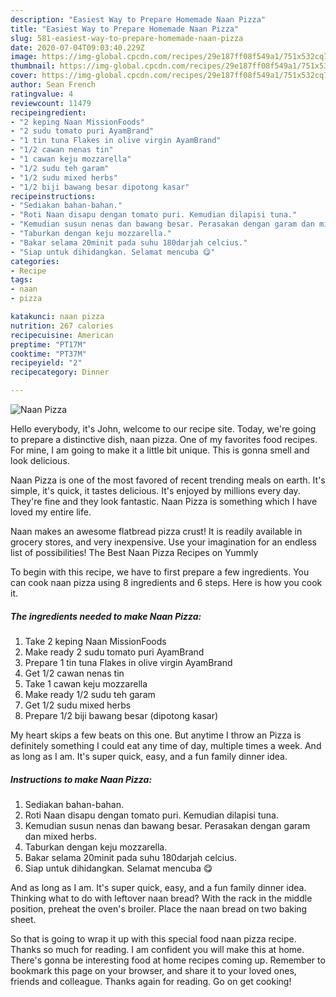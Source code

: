 ```yaml
---
description: "Easiest Way to Prepare Homemade Naan Pizza"
title: "Easiest Way to Prepare Homemade Naan Pizza"
slug: 581-easiest-way-to-prepare-homemade-naan-pizza
date: 2020-07-04T09:03:40.229Z
image: https://img-global.cpcdn.com/recipes/29e187ff08f549a1/751x532cq70/naan-pizza-resipi-foto-utama.jpg
thumbnail: https://img-global.cpcdn.com/recipes/29e187ff08f549a1/751x532cq70/naan-pizza-resipi-foto-utama.jpg
cover: https://img-global.cpcdn.com/recipes/29e187ff08f549a1/751x532cq70/naan-pizza-resipi-foto-utama.jpg
author: Sean French
ratingvalue: 4
reviewcount: 11479
recipeingredient:
- "2 keping Naan MissionFoods"
- "2 sudu tomato puri AyamBrand"
- "1 tin tuna Flakes in olive virgin AyamBrand"
- "1/2 cawan nenas tin"
- "1 cawan keju mozzarella"
- "1/2 sudu teh garam"
- "1/2 sudu mixed herbs"
- "1/2 biji bawang besar dipotong kasar"
recipeinstructions:
- "Sediakan bahan-bahan."
- "Roti Naan disapu dengan tomato puri. Kemudian dilapisi tuna."
- "Kemudian susun nenas dan bawang besar. Perasakan dengan garam dan mixed herbs."
- "Taburkan dengan keju mozzarella."
- "Bakar selama 20minit pada suhu 180darjah celcius."
- "Siap untuk dihidangkan. Selamat mencuba 😋"
categories:
- Recipe
tags:
- naan
- pizza

katakunci: naan pizza 
nutrition: 267 calories
recipecuisine: American
preptime: "PT17M"
cooktime: "PT37M"
recipeyield: "2"
recipecategory: Dinner

---
```



![Naan Pizza](https://img-global.cpcdn.com/recipes/29e187ff08f549a1/751x532cq70/naan-pizza-resipi-foto-utama.jpg)

Hello everybody, it's John, welcome to our recipe site. Today, we're going to prepare a distinctive dish, naan pizza. One of my favorites food recipes. For mine, I am going to make it a little bit unique. This is gonna smell and look delicious.

Naan Pizza is one of the most favored of recent trending meals on earth. It's simple, it's quick, it tastes delicious. It's enjoyed by millions every day. They're fine and they look fantastic. Naan Pizza is something which I have loved my entire life.

Naan makes an awesome flatbread pizza crust! It is readily available in grocery stores, and very inexpensive. Use your imagination for an endless list of possibilities! The Best Naan Pizza Recipes on Yummly


To begin with this recipe, we have to first prepare a few ingredients. You can cook naan pizza using 8 ingredients and 6 steps. Here is how you cook it.

<!--inarticleads1-->

##### The ingredients needed to make Naan Pizza:

1. Take 2 keping Naan MissionFoods
1. Make ready 2 sudu tomato puri AyamBrand
1. Prepare 1 tin tuna Flakes in olive virgin AyamBrand
1. Get 1/2 cawan nenas tin
1. Take 1 cawan keju mozzarella
1. Make ready 1/2 sudu teh garam
1. Get 1/2 sudu mixed herbs
1. Prepare 1/2 biji bawang besar (dipotong kasar)


My heart skips a few beats on this one. But anytime I throw an Pizza is definitely something I could eat any time of day, multiple times a week. And as long as I am. It&#39;s super quick, easy, and a fun family dinner idea. 

<!--inarticleads2-->

##### Instructions to make Naan Pizza:

1. Sediakan bahan-bahan.
1. Roti Naan disapu dengan tomato puri. Kemudian dilapisi tuna.
1. Kemudian susun nenas dan bawang besar. Perasakan dengan garam dan mixed herbs.
1. Taburkan dengan keju mozzarella.
1. Bakar selama 20minit pada suhu 180darjah celcius.
1. Siap untuk dihidangkan. Selamat mencuba 😋


And as long as I am. It&#39;s super quick, easy, and a fun family dinner idea. Thinking what to do with leftover naan bread? With the rack in the middle position, preheat the oven&#39;s broiler. Place the naan bread on two baking sheet. 

So that is going to wrap it up with this special food naan pizza recipe. Thanks so much for reading. I am confident you will make this at home. There's gonna be interesting food at home recipes coming up. Remember to bookmark this page on your browser, and share it to your loved ones, friends and colleague. Thanks again for reading. Go on get cooking!
